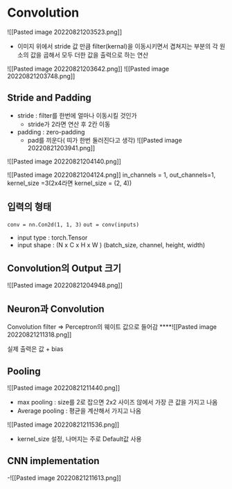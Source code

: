 # Convolution

![[Pasted image 20220821203523.png]]
- 이미지 위에서 stride 값 만큼 filter(kernal)을 이동시키면서 겹쳐지는 부분의 각 원소의 값을 곱해서 모두 더한 값을 출력으로 하는 연산


![[Pasted image 20220821203642.png]]
![[Pasted image 20220821203748.png]]

## Stride and Padding
- stride : filter를 한번에 얼마나 이동시킬 것인가 
	- stride가 2라면 연산 후 2칸 이동
- padding : zero-padding
	- pad를 끼운다( 띠가 한번 둘러진다고 생각)
![[Pasted image 20220821203941.png]]



![[Pasted image 20220821204140.png]]

![[Pasted image 20220821204124.png]]
in_channels = 1, out_channels=1, kernel_size =3(2x4라면 kernel_size = (2, 4))

## 입력의 형태
`conv = nn.Con2d(1, 1, 3)`
`out = conv(inputs)`

- input type : torch.Tensor
- input shape : (N x C x H x W )
						(batch_size, channel, height, width)
						

## Convolution의 Output 크기
![[Pasted image 20220821204948.png]]

## Neuron과 Convolution
Convolution filter => Perceptron의 웨이트 값으로 들어감
****![[Pasted image 20220821211318.png]]

실제 출력은 값 + bias

## Pooling

![[Pasted image 20220821211440.png]]
- max pooling : size를 2로 잡으면 2x2 사이즈 않에서 가장 큰 값을 가지고 나옴
- Average pooling : 평균을 계산해서 가지고 나옴 

![[Pasted image 20220821211536.png]]
- kernel_size 설정, 나머지는 주로 Default값 사용


## CNN implementation
-![[Pasted image 20220821211613.png]]

